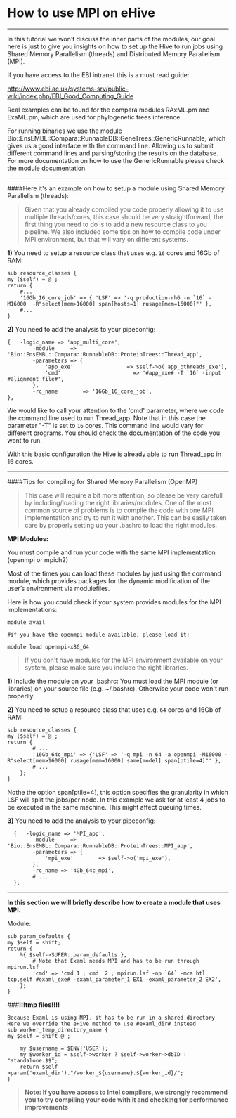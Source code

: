 How to use MPI on eHive
=======================

---

In this tutorial we won't discuss the inner parts of the modules, our goal here is just to give you insights on how to set up the Hive to run jobs using Shared Memory Parallelism (threads) and Distributed Memory Parallelism (MPI).

If you have access to the EBI intranet this is a must read guide:

<http://www.ebi.ac.uk/systems-srv/public-wiki/index.php/EBI_Good_Computing_Guide>

Real examples can be found for the compara modules RAxML.pm and ExaML.pm, which are used for phylogenetic trees inference.

For running binaries we use the module Bio::EnsEMBL::Compara::RunnableDB::GeneTrees::GenericRunnable, which gives us a good interface with the command line. Allowing us to submit different command lines and parsing/storing the results on the database. For more documentation on how to use the GenericRunnable please check the module documentation.


---

####Here it's an example on how to setup a module using Shared Memory Parallelism (threads):

>Given that you already compiled you code properly allowing it to use multiple threads/cores, this case should be very straightforward, the first thing you need to do is to add a new resource class to you pipeline. We also included some tips on how to compile code under MPI environment, but that will vary on different systems.


**1)** You need to setup a resource class that uses e.g. `16` cores and 16Gb of RAM:


	sub resource_classes {
    my ($self) = @_;
    return {
    	#...
		'16Gb_16_core_job' => { 'LSF' => '-q production-rh6 -n `16` -M16000  -R"select[mem>16000] span[hosts=1] rusage[mem=16000]"' },
    	#...
	}

**2)** You need to add the analysis to your pipeconfig:


	{   -logic_name => 'app_multi_core',
            -module     => 'Bio::EnsEMBL::Compara::RunnableDB::ProteinTrees::Thread_app',
            -parameters => {
                'app_exe'                 => $self->o('app_pthreads_exe'),
                'cmd'                       => '#app_exe# -T `16` -input #alignment_file#',
            },
            -rc_name        => '16Gb_16_core_job',
	},


We would like to call your attention to the 'cmd' parameter, where we code the command line used to run Thread_app.
Note that in this case the parameter "-T" is set to `16` cores. This command line would vary for different programs.
You should check the documentation of the code you want to run.

With this basic configuration the Hive is already able to run Thread_app in 16 cores.  

---  

####Tips for compiling for Shared Memory Parallelism (OpenMP)

>This case will require a bit more attention, so please be very carefull by including/loading the right libraries/modules.
One of the most common source of problems is to compile the code with one MPI implementation and try to run it with another. This can be easily taken care by properly setting up your .bashrc to load the right modules.

**MPI Modules:**

You must compile and run your code with the same MPI implementation (openmpi or mpich2)

Most of the times you can load these modules by just using the command module, which provides packages for the dynamic modification of the user’s environment via modulefiles.

Here is how you could check if your system provides modules for the MPI implementations:

	module avail
	
	#if you have the openmpi module available, please load it:
	
	module load openmpi-x86_64


>If you don't have modules for the MPI environment available on your system, please make sure you include the right libraries.


**1)** Include the module on your .bashrc:
You must load the MPI module (or libraries) on your source file (e.g. ~/.bashrc). Otherwise your code won't run properlly.


**2)** You need to setup a resource class that uses e.g. `64` cores and 16Gb of RAM:

	sub resource_classes {
    my ($self) = @_;
    return {
     		# ...   
			'16Gb_64c_mpi' => {'LSF' => '-q mpi -n 64 -a openmpi -M16000 -R"select[mem>16000] rusage[mem=16000] same[model] span[ptile=4]"' },
  	 		# ...
  		};
	}
	
Nothe the option span[ptile=4], this option specifies the granularity in which LSF will split the jobs/per node. In this example we ask for at least 4 jobs to be executed in the same machine. This might affect queuing times. 

**3)** You need to add the analysis to your pipeconfig:

      {   -logic_name => 'MPI_app',
            -module     => 'Bio::EnsEMBL::Compara::RunnableDB::ProteinTrees::MPI_app',
            -parameters => {
                'mpi_exe'        => $self->o('mpi_exe'),
            },
            -rc_name => '4Gb_64c_mpi',
            # ...       
      },


---

**In this section we will briefly describe how to create a module that uses MPI.**



Module:

	sub param_defaults {
    my $self = shift;
    return {
        %{ $self->SUPER::param_defaults },
        	# Note that Examl needs MPI and has to be run through mpirun.lsf
        	'cmd' => 'cmd 1 ; cmd  2 ; mpirun.lsf -np `64` -mca btl tcp,self #examl_exe# -examl_parameter_1 EX1 -examl_parameter_2 EX2',
   		};
	}

###**!!!tmp files!!!!**

	Because Examl is using MPI, it has to be run in a shared directory
	Here we override the eHive method to use #examl_dir# instead
	sub worker_temp_directory_name {
    my $self = shift @_;

        my $username = $ENV{'USER'};
        my $worker_id = $self->worker ? $self->worker->dbID : "standalone.$$";
        return $self->param('examl_dir')."/worker_${username}.${worker_id}/";
	}


>**Note: If you have access to Intel compilers, we strongly recommend you to try compiling your code with it and checking for performance improvements**